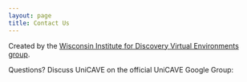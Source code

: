 ```yaml
---
layout: page
title: Contact Us
---
```


Created by the [Wisconsin Institute for Discovery Virtual Environments group](https://wid.wisc.edu/research/labs/virtual-reality-group/).

Questions? Discuss UniCAVE on the official UniCAVE Google Group:

<iframe id="forum_embed"
  src="javascript:void(0)"
  scrolling="no"
  frameborder="0"
  width="900"
  height="700">
</iframe>
<script type="text/javascript">
  document.getElementById('forum_embed').src =
     'https://groups.google.com/forum/embed/?place=forum/widve-unicave'
     + '&showsearch=true&showpopout=true&showtabs=false'
     + '&parenturl=' + encodeURIComponent(window.location.href);
</script>